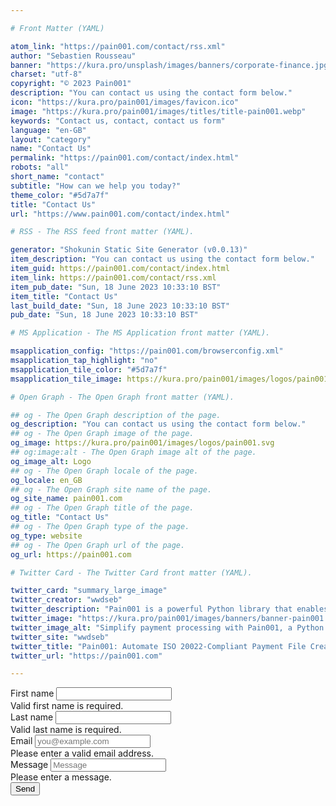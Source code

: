 ```yaml
---

# Front Matter (YAML)

atom_link: "https://pain001.com/contact/rss.xml"
author: "Sebastien Rousseau"
banner: "https://kura.pro/unsplash/images/banners/corporate-finance.jpg"
charset: "utf-8"
copyright: "© 2023 Pain001"
description: "You can contact us using the contact form below."
icon: "https://kura.pro/pain001/images/favicon.ico"
image: "https://kura.pro/pain001/images/titles/title-pain001.webp"
keywords: "Contact us, contact, contact us form"
language: "en-GB"
layout: "category"
name: "Contact Us"
permalink: "https://pain001.com/contact/index.html"
robots: "all"
short_name: "contact"
subtitle: "How can we help you today?"
theme_color: "#5d7a7f"
title: "Contact Us"
url: "https://www.pain001.com/contact/index.html"

# RSS - The RSS feed front matter (YAML).

generator: "Shokunin Static Site Generator (v0.0.13)"
item_description: "You can contact us using the contact form below."
item_guid: https://pain001.com/contact/index.html
item_link: https://pain001.com/contact/rss.xml
item_pub_date: "Sun, 18 June 2023 10:33:10 BST"
item_title: "Contact Us"
last_build_date: "Sun, 18 June 2023 10:33:10 BST"
pub_date: "Sun, 18 June 2023 10:33:10 BST"

# MS Application - The MS Application front matter (YAML).

msapplication_config: "https://pain001.com/browserconfig.xml"
msapplication_tap_highlight: "no"
msapplication_tile_color: "#5d7a7f"
msapplication_tile_image: https://kura.pro/pain001/images/logos/pain001.svg

# Open Graph - The Open Graph front matter (YAML).

## og - The Open Graph description of the page.
og_description: "You can contact us using the contact form below."
## og - The Open Graph image of the page.
og_image: https://kura.pro/pain001/images/logos/pain001.svg
## og:image:alt - The Open Graph image alt of the page.
og_image_alt: Logo
## og - The Open Graph locale of the page.
og_locale: en_GB
## og - The Open Graph site name of the page.
og_site_name: pain001.com
## og - The Open Graph title of the page.
og_title: "Contact Us"
## og - The Open Graph type of the page.
og_type: website
## og - The Open Graph url of the page.
og_url: https://pain001.com

# Twitter Card - The Twitter Card front matter (YAML).

twitter_card: "summary_large_image"
twitter_creator: "wwdseb"
twitter_description: "Pain001 is a powerful Python library that enables you to create ISO 20022-compliant payment files directly from CSV or SQLite Data Files."
twitter_image: "https://kura.pro/pain001/images/banners/banner-pain001.png"
twitter_image_alt: "Simplify payment processing with Pain001, a Python library automating ISO 20022-compliant file creation"
twitter_site: "wwdseb"
twitter_title: "Pain001: Automate ISO 20022-Compliant Payment File Creation."
twitter_url: "https://pain001.com"

---
```


<!-- markdownlint-disable MD033 MD041 -->

<form
  action="https://formspree.io/f/meqwylbe"
  method="POST"
>
    <div class="row g-3">
        <div class="col-sm-6">
            <label for="firstName" class="form-label">First name</label>
            <input type="text" class="form-control" id="firstName" placeholder="" value="" required="">
            <div class="invalid-feedback">Valid first name is required.</div>
        </div>
        <div class="col-sm-6">
            <label for="lastName" class="form-label">Last name</label>
            <input type="text" class="form-control" id="lastName" placeholder="" value="" required="">
            <div class="invalid-feedback">Valid last name is required.</div>
        </div>
        <div class="col-12">
            <label for="email" class="form-label">Email</label>
            <input type="email" class="form-control" id="email" placeholder="you@example.com" required="">
            <div class="invalid-feedback">Please enter a valid email address.</div>
        </div>
        <div class="col-12">
            <label for="message" class="form-label">Message</label>
            <input class="form-control" id="message" name="message" placeholder="Message"
            required="">
            <div class="invalid-feedback">Please enter a message.</div>
        </div>
        <div class="col-12">
            <button type="submit" class="">Send</button>
        </div>
    </div>
</form>

<!-- markdownlint-enable MD033 MD041 -->